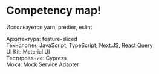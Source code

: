 # Competency map!

Используется yarn, prettier, eslint

Архитектура: feature-sliced\
Технологии: JavaScript, TypeScript, Next.JS, React Query\
UI Kit: Material UI\
Тестирование: Cypress\
Моки: Mock Service Adapter
